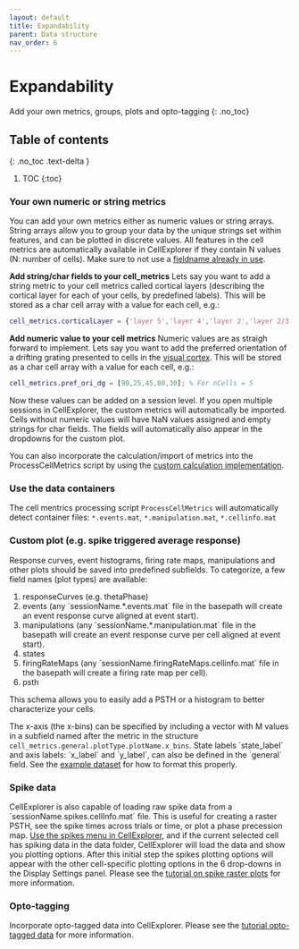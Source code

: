 ```yaml
---
layout: default
title: Expandability
parent: Data structure
nav_order: 6
---
```


# Expandability
Add your own metrics, groups, plots and opto-tagging
{: .no_toc}

## Table of contents
{: .no_toc .text-delta }

1. TOC
{:toc}

### Your own numeric or string metrics
You can add your own metrics either as numeric values or string arrays. String arrays allow you to group your data by the unique strings set within features, and can be plotted in discrete values. All features in the cell metrics are automatically available in CellExplorer if they contain N values (N: number of cells). Make sure to not use a [fieldname already in use](https://cellexplorer.org/datastructure/standard-cell-metrics/).

__Add string/char fields to your cell_metrics__
Lets say you want to add a string metric to your cell metrics called cortical layers (describing the cortical layer for each of your cells, by predefined labels). This will be stored as a char cell array with a value for each cell, e.g.:
```m
cell_metrics.corticalLayer = {'layer 5','layer 4','layer 2','layer 2/3','layer 1'}; % For nCells = 5
```

__Add numeric value to your cell metrics__
Numeric values are as straigh forward to implement. Lets say you want to add the preferred orientation of a drifting grating presented to cells in the [visual cortex](https://allensdk.readthedocs.io/en/latest/visual_coding_neuropixels.html#precomputed-stimulus-metrics). This will be stored as a char cell array with a value for each cell, e.g.:
```m
cell_metrics.pref_ori_dg = [90,25,45,80,30]; % For nCells = 5
```
Now these values can be added on a session level. If you open multiple sessions in CellExplorer, the custom metrics will automatically be imported. Cells without numeric values will have NaN values assigned and empty strings for char fields. The fields will automatically also appear in the dropdowns for the custom plot.

You can also incorporate the calculation/import of metrics into the ProcessCellMetrics script by using the [custom calculation implementation](https://cellexplorer.org/pipeline/custom-calculations/).

### Use the data containers
The cell mentrics processing script `ProcessCellMetrics` will automatically detect container files: `*.events.mat`, `*.manipulation.mat`, `*.cellinfo.mat`

### Custom plot (e.g. spike triggered average response)
Response curves, event histograms, firing rate maps, manipulations and other plots should be saved into predefined subfields. To categorize, a few field names (plot types) are available:
1. responseCurves (e.g. thetaPhase)
2. events (any ´sessionName.*.events.mat´ file in the basepath will create an event response curve aligned at event start).
3. manipulations (any ´sessionName.*.manipulation.mat´ file in the basepath will create an event response curve per cell aligned at event start).
4. states 
5. firingRateMaps (any ´sessionName.firingRateMaps.cellinfo.mat´ file in the basepath will create a firing rate map per cell).
6. psth

This schema allows you to easily add a PSTH or a histogram to better characterize your cells.

The x-axis (the x-bins) can be specified by including a vector with M values in a subfield named after the metric in the structure `cell_metrics.general.plotType.plotName.x_bins`. State labels ´state_label´ and axis labels: ´x_label´ and ´y_label´, can also be defined in the ´general´ field. See the [example dataset](https://github.com/petersenpeter/CellExplorer/tree/master/exampleData) for how to format this properly.

### Spike data
CellExplorer is also capable of loading raw spike data from a ´sessionName.spikes.cellInfo.mat´ file. This is useful for creating a raster PSTH, see the spike times across trials or time, or plot a phase precession map. [Use the spikes menu in CellExplorer]({{"/interface/spike-and-event-data/"|absolute_url}}), and if the current selected cell has spiking data in the data folder, CellExplorer will load the data and show you plotting options. After this initial step the spikes plotting options will appear with the other cell-specific plotting options in the 6 drop-downs in the Display Settings panel. Please see the [tutorial on spike raster plots]({{"/tutorials/plotting-spike-data/"|absolute_url}}) for more information.

### Opto-tagging
Incorporate opto-tagged data into CellExplorer. Please see the [tutorial opto-tagged data]({{"/tutorials/optotagging-tutorial/"|absolute_url}}) for more information.
